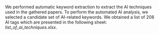 We performed automatic keyword extraction to extract the AI techniques used in the gathered papers. To perform the automated AI analysis, we selected a candidate set of AI-related keywords. We obtained a list of 208 AI tags which are presented in the following sheet: *list_of_ai_techniques.xlsx*.